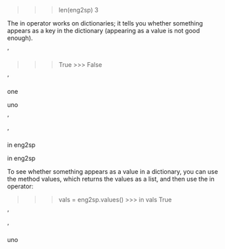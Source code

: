 >>> len(eng2sp) 3

The in operator works on dictionaries; it tells you whether something appears as a key in the dictionary (appearing as a value is not good enough).

’

>>> True >>> False

’

one

uno

’

’

in eng2sp

in eng2sp

To see whether something appears as a value in a dictionary, you can use the method values, which returns the values as a list, and then use the in operator:

>>> vals = eng2sp.values() >>> in vals True

’

’

uno
